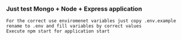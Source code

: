 ### Just test Mongo + Node + Express application

    For the correct use enviromenet variables just copy .env.example rename to .env and fill variables by correct values
    Execute npm start for application start